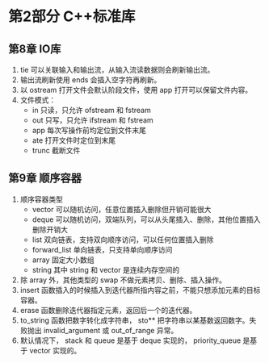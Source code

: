 # 第2部分 C++标准库

## 第8章 IO库

1. tie 可以关联输入和输出流，从输入流读数据则会刷新输出流。
2. 输出流刷新使用 ends 会插入空字符再刷新。
3. 以 ostream 打开文件会默认阶段文件，使用 app 打开可以保留文件内容。
4. 文件模式：
   - in 只读，只允许 ofstream 和 fstream
   - out 只写，只允许 ifstream 和 fstream
   - app 每次写操作前均定位到文件末尾
   - ate 打开文件时定位到末尾
   - trunc 截断文件

## 第9章 顺序容器

1. 顺序容器类型
   - vector 可以随机访问，任意位置插入删除但开销可能很大
   - deque 可以随机访问，双端队列，可以从头尾插入、删除，其他位置插入删除开销大
   - list 双向链表，支持双向顺序访问，可以任何位置插入删除
   - forward_list 单向链表，只支持单向顺序访问
   - array 固定大小数组
   - string
   其中 string 和 vector 是连续内存空间的
2. 除 array 外，其他类型的 swap 不做元素拷贝、删除、插入操作。
3. insert 函数插入的时候插入到迭代器所指内容之前，不能只想添加元素的目标容器。
4. erase 函数删除迭代器指定元素，返回后一个的迭代器。
5. to_string 函数把数字转化成字符串， sto\*\* 把字符串以某基数返回数字。失败抛出 invalid_argument 或 out_of_range 异常。
6. 默认情况下， stack 和 queue 是基于 deque 实现的， priority_queue 是基于 vector 实现的。

